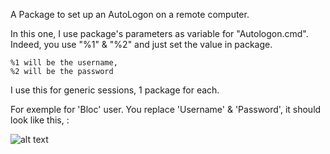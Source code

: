 A Package to set up an AutoLogon on a remote computer.

In this one, I use package's parameters as variable for "Autologon.cmd".
Indeed, you use "%1" & "%2" and just set the value in package.

````
%1 will be the username,
%2 will be the password
````

I use this for generic sessions, 1 package for each.

For exemple for 'Bloc' user. You replace 'Username' & 'Password', it should look like this, :

![alt text](https://github.com/wizz13150/PDQ_Repo/blob/master/Scripts/Autologon/Autologon_example.png)
